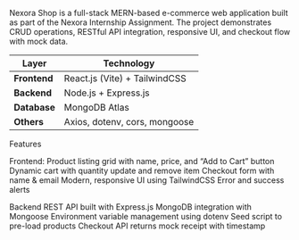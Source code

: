Nexora Shop is a full-stack MERN-based e-commerce web application built as part of the Nexora Internship Assignment.
The project demonstrates CRUD operations, RESTful API integration, responsive UI, and checkout flow with mock data.

| Layer        | Technology                    |
| ------------ | ----------------------------- |
| **Frontend** | React.js (Vite) + TailwindCSS |
| **Backend**  | Node.js + Express.js          |
| **Database** | MongoDB Atlas                 |
| **Others**   | Axios, dotenv, cors, mongoose |


Features

Frontend:
Product listing grid with name, price, and “Add to Cart” button
Dynamic cart with quantity update and remove item
Checkout form with name & email
Modern, responsive UI using TailwindCSS
Error and success alerts

Backend
REST API built with Express.js
MongoDB integration with Mongoose
Environment variable management using dotenv
Seed script to pre-load products
Checkout API returns mock receipt with timestamp

